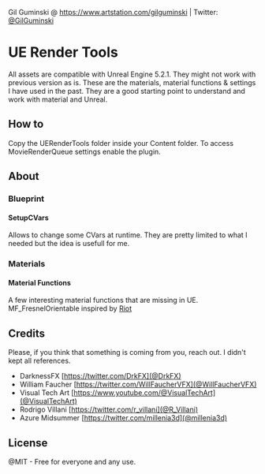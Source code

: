 Gil Guminski @ <a href="https://www.artstation.com/gilguminski" target="_blank">https://www.artstation.com/gilguminski</a> | Twitter: <a href="https://twitter.com/GilGuminski" target="_blank">@GilGuminski</a>

# UE Render Tools

All assets are compatible with Unreal Engine 5.2.1. They might not work with previous version as is.
These are the materials, material functions & settings I have used in the past.
They are a good starting point to understand and work with material and Unreal.

## How to

Copy the UERenderTools folder inside your Content folder.
To access MovieRenderQueue settings enable the plugin.

## About

### Blueprint

#### SetupCVars

Allows to change some CVars at runtime. They are pretty limited to what I needed but the idea is usefull for me.

### Materials

#### Material Functions

A few interesting material functions that are missing in UE.
MF_FresnelOrientable inspired by [Riot](https://technology.riotgames.com/news/valorant-shaders-and-gameplay-clarity)

## Credits

Please, if you think that something is coming from you, reach out.
I didn't kept all references.

- DarknessFX [https://twitter.com/DrkFX](@DrkFX)
- William Faucher [https://twitter.com/WillFaucherVFX](@WillFaucherVFX)
- Visual Tech Art [https://www.youtube.com/@VisualTechArt](@VisualTechArt)
- Rodrigo Villani [https://twitter.com/r_villani](@R_Villani)
- Azure Midsummer [https://twitter.com/millenia3d](@millenia3d)

## License

@MIT - Free for everyone and any use.
